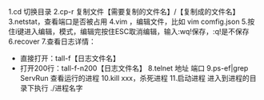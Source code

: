 1.cd 切换目录
2.cp-r 复制文件【需要复制的文件名】/【复制成的文件名】
3.netstat，查看端口是否被占用
4.vim ，编辑文件，比如 vim comfig.json
5.按住i键进入编辑，模式，编辑完按住ESC取消编辑，输入:wq!保存，:q!是不保存
6.recover
7.查看日志详情：
  - 直接打开：tall-f【日志文件名】
  - 打开200行：tall-f-n200【日志文件名】
8.telnet 地址 端口
9.ps-ef|grep ServRun 查看运行的进程
10.kill xxx，杀死进程
11.启动进程 进入到进程的目录下执行 ./进程名字
